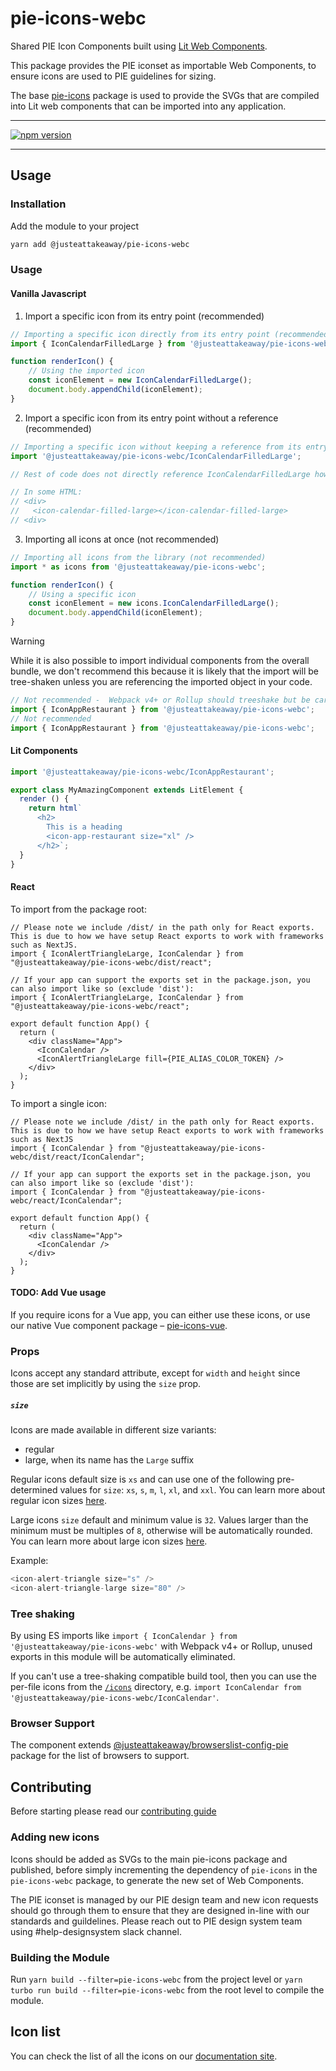 
# pie-icons-webc

Shared PIE Icon Components built using [Lit Web Components](https://lit.dev/docs/).

This package provides the PIE iconset as importable Web Components, to ensure icons are used to PIE guidelines for sizing.

The base [pie-icons](https://www.npmjs.com/package/@justeattakeaway/pie-icons) package is used to provide the SVGs that are compiled into Lit web components that can be imported into any application.

---

[![npm version](https://img.shields.io/npm/v/@justeattakeaway/pie-icons-webc.svg)](https://img.shields.io/npm/v/@justeattakeaway/pie-icons-webc.svg)

---
## Usage

### Installation

Add the module to your project

```bash
yarn add @justeattakeaway/pie-icons-webc
```


### Usage

#### Vanilla Javascript

1. Import a specific icon from its entry point (recommended)
```js
// Importing a specific icon directly from its entry point (recommended for tree-shaking benefits)
import { IconCalendarFilledLarge } from '@justeattakeaway/pie-icons-webc/IconCalendarFilledLarge';

function renderIcon() {
    // Using the imported icon
    const iconElement = new IconCalendarFilledLarge();
    document.body.appendChild(iconElement);
}
```

2. Import a specific icon from its entry point without a reference (recommended)
```js
// Importing a specific icon without keeping a reference from its entry point
import '@justeattakeaway/pie-icons-webc/IconCalendarFilledLarge';

// Rest of code does not directly reference IconCalendarFilledLarge however the web component has been registered in the browser

// In some HTML:
// <div>
//   <icon-calendar-filled-large></icon-calendar-filled-large>
// <div>
```

3. Importing all icons at once (not recommended)
```js
// Importing all icons from the library (not recommended)
import * as icons from '@justeattakeaway/pie-icons-webc';

function renderIcon() {
    // Using a specific icon
    const iconElement = new icons.IconCalendarFilledLarge();
    document.body.appendChild(iconElement);
}
```


> [!WARNING]
> While it is also possible to import individual components from the overall bundle, we don't recommend this because
> it is likely that the import will be tree-shaken unless you are referencing the imported object in your code.

```js
// Not recommended -  Webpack v4+ or Rollup should treeshake but be careful
import { IconAppRestaurant } from '@justeattakeaway/pie-icons-webc';
// Not recommended
import { IconAppRestaurant } from '@justeattakeaway/pie-icons-webc';
```

#### Lit Components
```js
import '@justeattakeaway/pie-icons-webc/IconAppRestaurant';

export class MyAmazingComponent extends LitElement {
  render () {
    return html`
      <h2>
        This is a heading
        <icon-app-restaurant size="xl" />
      </h2>`;
  }
}
```

#### React

To import from the package root:

```tsx
// Please note we include /dist/ in the path only for React exports. This is due to how we have setup React exports to work with frameworks such as NextJS.
import { IconAlertTriangleLarge, IconCalendar } from "@justeattakeaway/pie-icons-webc/dist/react";

// If your app can support the exports set in the package.json, you can also import like so (exclude 'dist'):
import { IconAlertTriangleLarge, IconCalendar } from "@justeattakeaway/pie-icons-webc/react";

export default function App() {
  return (
    <div className="App">
      <IconCalendar />
      <IconAlertTriangleLarge fill={PIE_ALIAS_COLOR_TOKEN} />
    </div>
  );
}
```
To import a single icon:

```tsx
// Please note we include /dist/ in the path only for React exports. This is due to how we have setup React exports to work with frameworks such as NextJS
import { IconCalendar } from "@justeattakeaway/pie-icons-webc/dist/react/IconCalendar";

// If your app can support the exports set in the package.json, you can also import like so (exclude 'dist'):
import { IconCalendar } from "@justeattakeaway/pie-icons-webc/react/IconCalendar";

export default function App() {
  return (
    <div className="App">
      <IconCalendar />
    </div>
  );
}
```

#### TODO: Add Vue usage

If you require icons for a Vue app, you can either use these icons, or use our native Vue component package – [pie-icons-vue](https://www.npmjs.com/package/@justeattakeaway/pie-icons-vue).


### Props

Icons accept any standard attribute, except for `width` and `height` since those are set implicitly by using the `size` prop.


##### `size`

Icons are made available in different size variants:
- regular
- large, when its name has the `Large` suffix

Regular icons default size is `xs` and can use one of the following pre-determined values for `size`: `xs`, `s`, `m`, `l`, `xl`, and `xxl`. You can learn more about regular icon sizes [here](https://www.pie.design/foundations/iconography/overview/#:~:text=Sizes%20for%20the%20Small%20icon%20set).

Large icons `size` default and minimum value is `32`. Values larger than the minimum must be multiples of `8`, otherwise will be automatically rounded. You can learn more about large icon sizes [here](https://www.pie.design/foundations/iconography/overview/#:~:text=Sizes%20for%20the%20Large%20icon%20set).

Example:

```js
<icon-alert-triangle size="s" />
<icon-alert-triangle-large size="80" />
```

### Tree shaking

By using ES imports like `import { IconCalendar } from '@justeattakeaway/pie-icons-webc'` with Webpack v4+ or Rollup, unused exports in this module will be automatically eliminated.

If you can't use a tree-shaking compatible build tool, then you can use the per-file icons from the [`/icons`](https://unpkg.com/@justeattakeaway/pie-icons-vue/) directory, e.g. `import IconCalendar from '@justeattakeaway/pie-icons-webc/IconCalendar'`.


### Browser Support

The component extends [@justeattakeaway/browserslist-config-pie](https://github.com/justeattakeaway/pie/tree/main/packages/tools/browserslist-config-pie) package for the list of browsers to support.


## Contributing

Before starting please read our [contributing guide](https://pie.design/engineers/contributing/)

### Adding new icons

Icons should be added as SVGs to the main pie-icons package and published, before simply incrementing the dependency of `pie-icons` in the `pie-icons-webc` package, to generate the new set of Web Components.

The PIE iconset is managed by our PIE design team and new icon requests should go through them to ensure that they are designed in-line with our standards and guildelines. Please reach out to PIE design system team using #help-designsystem slack channel.

### Building the Module

Run `yarn build --filter=pie-icons-webc` from the project level or `yarn turbo run build --filter=pie-icons-webc` from the root level to compile the module.

## Icon list

You can check the list of all the icons on our [documentation site](https://pie.design/foundations/iconography/library/).
